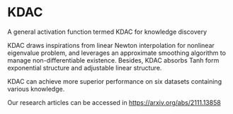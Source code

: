 # KDAC
A general activation function termed KDAC for knowledge discovery

KDAC draws inspirations from linear Newton interpolation for nonlinear eigenvalue problem, and leverages an approximate smoothing algorithm to manage non-differentiable existence. Besides, KDAC absorbs Tanh form exponential structure and adjustable linear structure.

KDAC can achieve more superior performance on six datasets containing various knowledge.



Our research articles can be accessed in https://arxiv.org/abs/2111.13858
